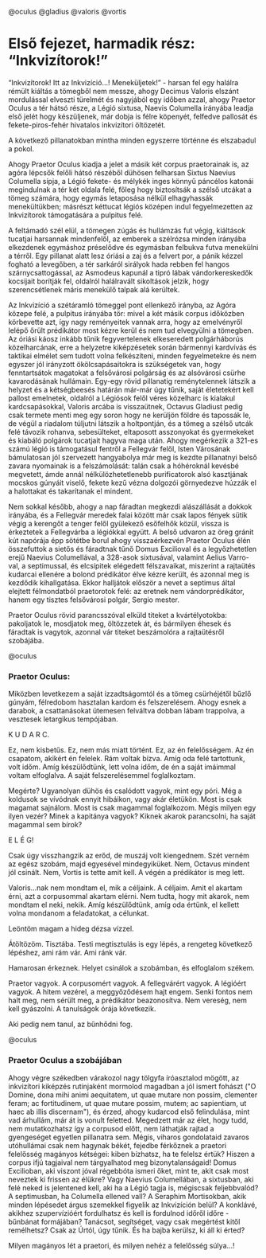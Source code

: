 @oculus @gladius @valoris @vortis

# Első fejezet, harmadik rész: “Inkvizítorok!”

“Inkvizítorok! Itt az Inkvizíció…! Meneküljetek!” - harsan fel egy halálra rémült kiáltás a tömegből nem messze, ahogy Decimus Valoris elszánt mordulással elveszti türelmét és nagyjából egy időben azzal, ahogy Praetor Oculus a tér hátsó része, a Légió sixtusa, Naevis Columella irányába leadja első jelét hogy készüljenek, már dobja is félre köpenyét, felfedve pallosát és fekete-piros-fehér hivatalos inkvizítori öltözetét.

A következő pillanatokban mintha minden egyszerre történne és elszabadul a pokol.

Ahogy Praetor Oculus kiadja a jelet a másik két corpus praetorainak is, az agóra lépcsők felőli hátsó részéből dühösen felharsan Sixtus Naevius Columella sípja, a Légió fekete- és mélykék inges könnyű páncélos katonái megindulnak a tér két oldala felé, főleg hogy biztosítsák a szélső utcákat a tömeg számára, hogy egymás letaposása nélkül elhagyhassák menekültükben; másrészt kéttucat légiós középen indul fegyelmezetten az Inkvizítorok támogatására a pulpitus felé.

A feltámadó szél elül, a tömegen zúgás és hullámzás fut végig, kiáltások tucatjai harsannak mindenfelől, az emberek a szélrózsa minden irányába elkezdenek egymáshoz préselődve és egymásban felbukva futva menekülni a térről. Egy pillanat alatt lesz óriási a zaj és a felvert por, a pánik kézzel fogható a levegőben, a tér sarkáról sirályok hada rebben fel hangos szárnycsattogással, az Asmodeus kapunál a tipró lábak vándorkereskedők kocsijait borítják fel, oldalról halálravált sikoltások jelzik, hogy szerencsétlenek máris menekülő talpak alá kerültek.

Az Inkvizíció a szétáramló tömeggel pont ellenkező irányba, az Agóra közepe felé, a pulpitus irányába tör: mivel a két másik corpus időközben körbevette azt, így nagy reményeitek vannak arra, hogy az emelvényről lelépő őrült prédikátor most kézre kerül és nem tud elvegyülni a tömegben. Az óriási káosz inkább tűnik fegyvertelenek elkeseredett polgárháborús közelharcának, erre a helyzetre kiképzésetek során bármennyi kardvívás és taktikai elmélet sem tudott volna felkészíteni, minden fegyelmetekre és nem egyszer jól irányzott ökölcsapásaitokra is szükségetek van, hogy fenntartsátok magatokat a felsővárosi polgárság és az alsóvárosi csürhe kavarodásának hullámain. Egy-egy rövid pillanatig reménytelennek látszik a helyzet és a kétségbeesés határán már-már úgy tűnik, saját életetekért kell pallost emelnetek, oldalról a Légiósok felől véres közelharc is kialakul kardcsapásokkal, Valoris arcába is visszaütnek, Octavus Gladiust pedig csak termete menti meg egy soron hogy ne kerüljön földre és tapossák le, de végül a riadalom túljutni látszik a holtpontján, és a tömeg a szélső utcák felé távozik rohanva, sebesülteket, eltaposott asszonyokat és gyermekeket és kiabáló polgárok tucatjait hagyva maga után. Ahogy megérkezik a 321-es számú légió is támogatásul fentről a Fellegvár felől, Isten Városának bámulatosan jól szervezett hangyabolya már meg is kezdte pillanatnyi belső zavara nyomainak is a felszámolását: talán csak a hóhéroknál kevésbé megvetett, ámde annál nélkülözhetetlenebb purificatorok alsó kasztjának mocskos gúnyáit viselő, fekete kezű vézna dolgozói görnyedezve húzzák el a halottakat és takarítanak el mindent.

Nem sokkal később, ahogy a nap fáradtan megkezdi alászállását a dokkok irányába, és a Fellegvár meredek falai között már csak lapos fények sütik végig a kerengőt a tenger felől gyülekező esőfelhők közül, vissza is érkeztetek a Fellegvárba a légiókkal együtt. A belső udvaron az öreg gránit kút napórája épp sötétbe borul ahogy visszaérkezvén Praetor Oculus élén összefuttok a sietős és fáradtnak tűnő Domus Excilioval és a legyőzhetetlen erejű Naevius Columellával, a 328-asok sixtusával, valamint Aelius Varro-val, a septimussal, és elcsípitek elégedett félszavaikat, miszerint a rajtaütés kudarcai ellenére a bolond prédikátor élve kézre került, és azonnal meg is kezdődik kihallgatása. Ekkor halljátok először a nevet a septimus által elejtett félmondatból praetorotok felé: az eretnek nem vándorprédikátor, hanem egy tisztes felsővárosi polgár, Sergio mester.

Praetor Oculus rövid parancsszóval elküld titeket a kvártélyotokba: pakoljatok le, mosdjatok meg, öltözzetek át, és bármilyen éhesek és fáradtak is vagytok, azonnal vár titeket beszámolóra a rajtaütésről szobájába.

@oculus

### Praetor Oculus:

Miközben levetkezem a saját izzadtságomtól és a tömeg csürhéjétől bűzlő gúnyám, félredobom hasztalan kardom és felszerelésem. Ahogy esnek a darabok, a csattanásokat ütemesen felváltva dobban lábam trappolva, a vesztesek letargikus tempójában.

K U D A R C.

Ez, nem kisbetűs. Ez, nem más miatt történt. Ez, az én felelősségem. Az én csapatom, akikért én felelek. Rám voltak bízva. Amíg oda felé tartottunk, volt időm. Amíg készülődtünk, lett volna időm, de én a saját imáimmal voltam elfoglalva. A saját felszerelésemmel foglalkoztam.

Megérte? Ugyanolyan dühös és csalódott vagyok, mint egy póri. Még a koldusok se vívódnak ennyit hibáikon, vagy akár életükön. Most is csak magamat sajnálom. Most is csak magammal foglalkozom. Mégis milyen egy ilyen vezér? Minek a kapitánya vagyok? Kiknek akarok parancsolni, ha saját magammal sem bírok?

E L É G!

Csak úgy visszhangzik az erőd, de muszáj volt kiengednem. Szét verném az egész szobám, majd egyesével mindegyiküket.
Nem, Octavus mindent jól csinált. Nem, Vortis is tette amit kell.
A végén a prédikátor is meg lett.

Valoris...nak nem mondtam el, mik a céljaink. A céljaim. Amit el akartam érni, azt a corpusommal akartam elérni. Nem tudta, hogy mit akarok, nem mondtam el neki, nekik. Amíg készülődtünk, amíg oda értünk, el kellett volna mondanom a feladatokat, a célunkat.

Leöntöm magam a hideg dézsa vízzel.

Átöltözöm. Tisztába. Testi megtisztulás is egy lépés, a rengeteg következő lépéshez, ami rám vár. Ami ránk vár.

Hamarosan érkeznek. Helyet csinálok a szobámban, és elfoglalom székem.

Praetor vagyok. A corpusomért vagyok. A fellegvárért vagyok. A légióért vagyok. A hitem vezérel, a meggyőződésem hajt engem.
Senki fontos nem halt meg, nem sérült meg, a prédikátor beazonosítva. Nem vereség, nem kell gyászolni. A tanulságok órája következik.

Aki pedig nem tanul, az bűnhődni fog.

@oculus

### Praetor Oculus a szobájában

Ahogy végre székedben várakozol nagy tölgyfa íróasztalod mögött, az inkvizítori kiképzés rutinjaként mormolod magadban a jól ismert fohászt ("O Domine, dona mihi animi aequitatem, ut quae mutare non possim, clementer feram; ac fortitudinem, ut quae mutare possim, mutem; ac sapientiam, ut haec ab illis discernam"), és érzed, ahogy kudarcod első felindulása, mint vad árhullám, már át is vonult feletted. Megedzett már az élet, hogy tudd, nem mutatkozhatsz így a corpusod előtt, nem láthatják rajtad a gyengeséget egyetlen pillanatra sem. Mégis, viharos gondolataid zavaros utóhullámai csak nem hagynak békét, fejedbe férkőznek a praetori felelősség magányos kétségei: kiben bízhatsz, ha te felelsz értük?
Hiszen a corpus ifjú tagjaival nem tárgyalhatod meg bizonytalanságaid! Domus Excilioban, aki viszont jóval régebbóta ismeri őket, mint te, akit csak most neveztek ki frissen az élükre? Vagy Naevius Columellában, a sixtusban, aki felé neked is jelentened kell, aki ha a Légió tagja is, mégiscsak feljebbvalód? A septimusban, ha Columella ellened vall? A Seraphim Mortisokban, akik minden lépésedet árgus szemekkel figyelik az Inkvizíción belül? A konklávé, akikhez szupervízióért fordulhatsz és kell is fordulnod időről időre - bűnbánat formájában? Tanácsot, segítséget, vagy csak megértést kitől remélhetsz? Csak az Úrtól, úgy tűnik. És ha bajba kerülsz, ki áll ki érted?

Milyen magányos lét a praetori, és milyen nehéz a felelősség súlya...!

